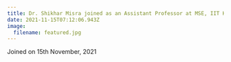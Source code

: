 ```yaml
---
title: Dr. Shikhar Misra joined as an Assistant Professor at MSE, IIT Kanpur
date: 2021-11-15T07:12:06.943Z
image:
  filename: featured.jpg
---
```

Joined on 15th November, 2021